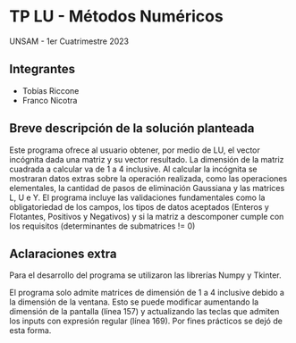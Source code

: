 # TP LU - Métodos Numéricos
UNSAM - 1er Cuatrimestre 2023

## Integrantes
- Tobías Riccone
- Franco Nicotra

## Breve descripción de la solución planteada
Este programa ofrece al usuario obtener, por medio de LU, el vector incógnita dada una matriz y su vector resultado. La dimensión de la matriz cuadrada a calcular va de 1 a 4 inclusive. Al calcular la incógnita se mostraran datos extras sobre la operación realizada, como las operaciones elementales, la cantidad de pasos de eliminación Gaussiana y las matrices L, U e Y.
El programa incluye las validaciones fundamentales como la obligatoriedad de los campos, los tipos de datos aceptados (Enteros y Flotantes, Positivos y Negativos) y si la matriz a descomponer cumple con los requisitos (determinantes de submatrices != 0)

## Aclaraciones extra
Para el desarrollo del programa se utilizaron las librerías Numpy y Tkinter.

El programa solo admite matrices de dimensión de 1 a 4 inclusive debido a la dimensión de la ventana. Esto se puede modificar aumentando la dimensión de la pantalla (línea 157) y actualizando las teclas que admiten los inputs con expresión regular (línea 169). Por fines prácticos se dejó de esta forma.
